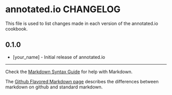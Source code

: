 annotated.io CHANGELOG
======================

This file is used to list changes made in each version of the annotated.io cookbook.

0.1.0
-----
- [your_name] - Initial release of annotated.io

- - -
Check the [Markdown Syntax Guide](http://daringfireball.net/projects/markdown/syntax) for help with Markdown.

The [Github Flavored Markdown page](http://github.github.com/github-flavored-markdown/) describes the differences between markdown on github and standard markdown.
